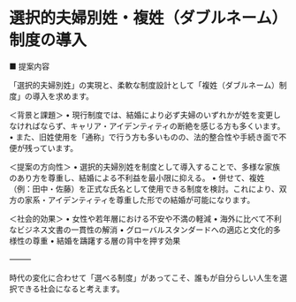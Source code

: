 # 選択的夫婦別姓・複姓（ダブルネーム）制度の導入

■ 提案内容

「選択的夫婦別姓」の実現と、柔軟な制度設計として「複姓（ダブルネーム）制度」の導入を求めます。

＜背景と課題＞
	•	現行制度では、結婚により必ず夫婦のいずれかが姓を変更しなければならず、キャリア・アイデンティティの断絶を感じる方も多くいます。
	•	また、旧姓使用を「通称」で行う方も多いものの、法的整合性や手続き面で不便が残っています。

＜提案の方向性＞
	•	選択的夫婦別姓を制度として導入することで、多様な家族のあり方を尊重し、結婚による不利益を最小限に抑える。
	•	併せて、複姓（例：田中・佐藤）を正式な氏名として使用できる制度を検討。これにより、双方の家系・アイデンティティを尊重した形での結婚が可能になります。

＜社会的効果＞
	•	女性や若年層における不安や不満の軽減
	•	海外に比べて不利なビジネス文書の一貫性の解消
	•	グローバルスタンダードへの適応と文化的多様性の尊重
	•	結婚を躊躇する層の背中を押す効果

⸻

時代の変化に合わせて「選べる制度」があってこそ、誰もが自分らしい人生を選択できる社会になると考えます。